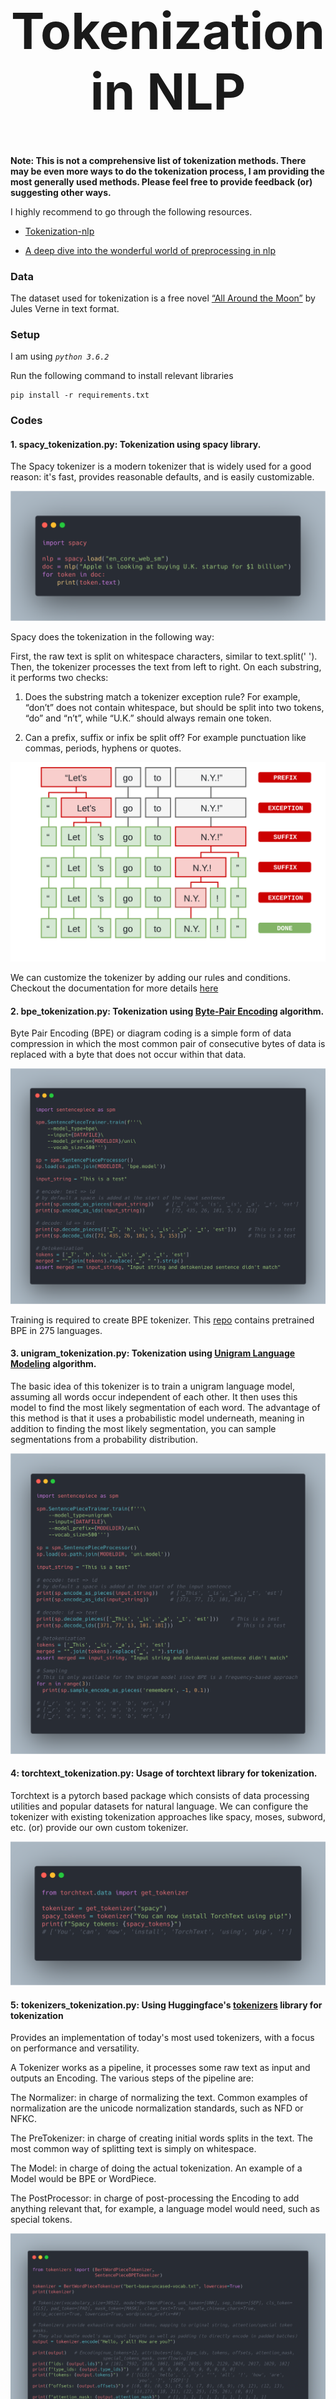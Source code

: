 <h1 align="center" style="font-size:80px">
    Tokenization in NLP
</h1>

**Note: This is not a comprehensive list of tokenization methods. There may be even more ways to do the tokenization process, I am providing the most generally used methods. Please feel free to provide feedback (or) suggesting other ways.**

I highly recommend to go through the following resources.

- [Tokenization-nlp](https://blog.floydhub.com/tokenization-nlp/)

- [A deep dive into the wonderful world of preprocessing in nlp](https://mlexplained.com/2019/11/06/a-deep-dive-into-the-wonderful-world-of-preprocessing-in-nlp/)


### Data
The dataset used for tokenization is a free novel [“All Around the Moon”](http://www.gutenberg.org/cache/epub/16457/pg16457.txt) by Jules Verne in text format.


### Setup

I am using *`python 3.6.2`*

Run the following command to install relevant libraries
```
pip install -r requirements.txt
```

### Codes

#### 1. spacy_tokenization.py: Tokenization using spacy library.

The Spacy tokenizer is a modern tokenizer that is widely used for a good reason: it's fast, provides reasonable defaults, and is easily customizable.  

![spacy_code](../assets/images/tokenization/spacy_code.png)


Spacy does the tokenization in the following way: 

First, the raw text is split on whitespace characters, similar to text.split(' '). Then, the tokenizer processes the text from left to right. On each substring, it performs two checks:

1. Does the substring match a tokenizer exception rule? For example, “don’t” does not contain whitespace, but should be split into two tokens, “do” and “n’t”, while “U.K.” should always remain one token.

2. Can a prefix, suffix or infix be split off? For example punctuation like commas, periods, hyphens or quotes.

![spacy](../assets/images/tokenization/spacy.svg)

We can customize the tokenizer by adding our rules and conditions. Checkout the documentation for more details [here](https://spacy.io/usage/linguistic-features#native-tokenizers)

#### 2. bpe_tokenization.py: Tokenization using [Byte-Pair Encoding](https://arxiv.org/abs/1508.07909) algorithm.

Byte Pair Encoding (BPE) or diagram coding is a simple form of data compression in which the most common pair of consecutive bytes of data is replaced with a byte that does not occur within that data. 

![bpe_code](../assets/images/tokenization/bpe.png)

Training is required to create BPE tokenizer. This [repo](https://github.com/bheinzerling/bpemb) contains pretrained BPE in 275 languages.

#### 3. unigram_tokenization.py: Tokenization using [Unigram Language Modeling](https://arxiv.org/pdf/1804.10959.pdf) algorithm.

The basic idea of this tokenizer is to train a unigram language model, assuming all words occur independent of each other. It then uses this model to find the most likely segmentation of each word. The advantage of this method is that it uses a probabilistic model underneath, meaning in addition to finding the most likely segmentation, you can sample segmentations from a probability distribution.

![uni_code](../assets/images/tokenization/unigram.png)


#### 4: torchtext_tokenization.py: Usage of torchtext library for tokenization.

Torchtext is a pytorch based package which consists of data processing utilities and popular datasets for natural language. We can configure the tokenizer with existing tokenization approaches like spacy, moses, subword, etc. (or) provide our own custom tokenizer.

![torchtext](../assets/images/tokenization/torchtext.png)


#### 5: tokenizers_tokenization.py: Using Huggingface's [tokenizers](https://github.com/huggingface/tokenizers) library for tokenization

Provides an implementation of today's most used tokenizers, with a focus on performance and versatility.

A Tokenizer works as a pipeline, it processes some raw text as input and outputs an Encoding. The various steps of the pipeline are:

The Normalizer: in charge of normalizing the text. Common examples of normalization are the unicode normalization standards, such as NFD or NFKC.

The PreTokenizer: in charge of creating initial words splits in the text. The most common way of splitting text is simply on whitespace.

The Model: in charge of doing the actual tokenization. An example of a Model would be BPE or WordPiece.

The PostProcessor: in charge of post-processing the Encoding to add anything relevant that, for example, a language model would need, such as special tokens.

![tokenizers](../assets/images/tokenization/tokenizers.png)


### References

- [Spacy Tokenization](https://spacy.io/usage/linguistic-features#tokenization)

- [Nltk Tokenization](https://www.nltk.org/api/nltk.tokenize.html)

- [Keras Tokenization](https://keras.io/api/preprocessing/text/)

- [Tensorflow Tokenization](https://www.tensorflow.org/api_docs/python/tf/keras/preprocessing/text/Tokenizer)

- [Byte Pair Encoding](https://leimao.github.io/blog/Byte-Pair-Encoding/)

- [Sentencepiece](https://github.com/google/sentencepiece)

- [Transformers Tokenization](https://github.com/huggingface/tokenizers)

- [torchtext](https://pytorch.org/text/data_utils.html)
